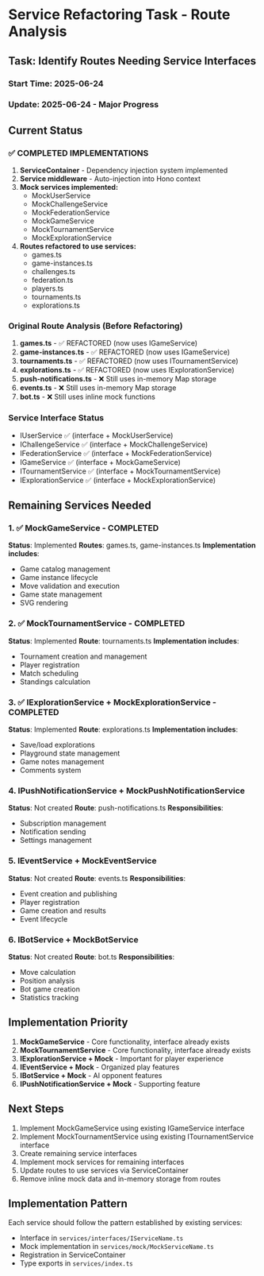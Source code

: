 # Service Refactoring Task - Route Analysis

## Task: Identify Routes Needing Service Interfaces

### Start Time: 2025-06-24
### Update: 2025-06-24 - Major Progress

## Current Status

### ✅ COMPLETED IMPLEMENTATIONS
1. **ServiceContainer** - Dependency injection system implemented
2. **Service middleware** - Auto-injection into Hono context
3. **Mock services implemented:**
   - MockUserService
   - MockChallengeService
   - MockFederationService
   - MockGameService
   - MockTournamentService
   - MockExplorationService
4. **Routes refactored to use services:**
   - games.ts
   - game-instances.ts
   - challenges.ts
   - federation.ts
   - players.ts
   - tournaments.ts
   - explorations.ts

### Original Route Analysis (Before Refactoring)
1. **games.ts** - ✅ REFACTORED (now uses IGameService)
2. **game-instances.ts** - ✅ REFACTORED (now uses IGameService)
3. **tournaments.ts** - ✅ REFACTORED (now uses ITournamentService)
4. **explorations.ts** - ✅ REFACTORED (now uses IExplorationService)
5. **push-notifications.ts** - ❌ Still uses in-memory Map storage
6. **events.ts** - ❌ Still uses in-memory Map storage
7. **bot.ts** - ❌ Still uses inline mock functions

### Service Interface Status
- IUserService ✅ (interface + MockUserService)
- IChallengeService ✅ (interface + MockChallengeService)
- IFederationService ✅ (interface + MockFederationService)
- IGameService ✅ (interface + MockGameService)
- ITournamentService ✅ (interface + MockTournamentService)
- IExplorationService ✅ (interface + MockExplorationService)

## Remaining Services Needed

### 1. ✅ MockGameService - COMPLETED
**Status**: Implemented
**Routes**: games.ts, game-instances.ts
**Implementation includes**:
- Game catalog management
- Game instance lifecycle
- Move validation and execution
- Game state management
- SVG rendering

### 2. ✅ MockTournamentService - COMPLETED
**Status**: Implemented
**Route**: tournaments.ts
**Implementation includes**:
- Tournament creation and management
- Player registration
- Match scheduling
- Standings calculation

### 3. ✅ IExplorationService + MockExplorationService - COMPLETED
**Status**: Implemented
**Route**: explorations.ts
**Implementation includes**:
- Save/load explorations
- Playground state management
- Game notes management
- Comments system

### 4. IPushNotificationService + MockPushNotificationService
**Status**: Not created
**Route**: push-notifications.ts
**Responsibilities**:
- Subscription management
- Notification sending
- Settings management

### 5. IEventService + MockEventService
**Status**: Not created
**Route**: events.ts
**Responsibilities**:
- Event creation and publishing
- Player registration
- Game creation and results
- Event lifecycle

### 6. IBotService + MockBotService
**Status**: Not created
**Route**: bot.ts
**Responsibilities**:
- Move calculation
- Position analysis
- Bot game creation
- Statistics tracking

## Implementation Priority

1. **MockGameService** - Core functionality, interface already exists
2. **MockTournamentService** - Core functionality, interface already exists
3. **IExplorationService + Mock** - Important for player experience
4. **IEventService + Mock** - Organized play features
5. **IBotService + Mock** - AI opponent features
6. **IPushNotificationService + Mock** - Supporting feature

## Next Steps

1. Implement MockGameService using existing IGameService interface
2. Implement MockTournamentService using existing ITournamentService interface
3. Create remaining service interfaces
4. Implement mock services for remaining interfaces
5. Update routes to use services via ServiceContainer
6. Remove inline mock data and in-memory storage from routes

## Implementation Pattern

Each service should follow the pattern established by existing services:
- Interface in `services/interfaces/IServiceName.ts`
- Mock implementation in `services/mock/MockServiceName.ts`
- Registration in ServiceContainer
- Type exports in `services/index.ts`